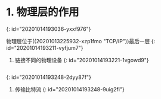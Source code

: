 # 1. 物理层的作用
{: id="20201014193036-yxxf976"}

物理层位于((20201013225932-xzp1fmo "TCP/IP"))最后一层
{: id="20201014193211-vyfjum7"}

1. 链接不同的物理设备
{: id="20201014193221-1vgowd9"}

```
```

{: id="20201014193248-2dyy87f"}

1. 传输比特流
{: id="20201014193248-9uig2fi"}
